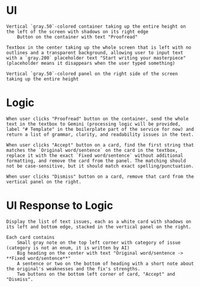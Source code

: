 # UI

    Vertical `gray.50`-colored container taking up the entire height on the left of the screen with shadows on its right edge
        Button on the container with text "Proofread"

    Textbox in the center taking up the whole screen that is left with no outlines and a transparent background, allowing user to input text with a `gray.200` placeholder text "Start writing your masterpiece" (placeholder means it disappears when the user typed something)

    Vertical `gray.50`-colored panel on the right side of the screen taking up the entire height

# Logic

    When user clicks "Proofread" button on the container, send the whole text in the textbox to Gemini (processing logic will be provided, label "# Template" in the boilerplate part of the service for now) and return a list of grammar, clarity, and readability issues in the text.

    When user clicks "Accept" button on a card, find the first string that matches the `Original word/sentence` on the card in the textbox, replace it with the exact `Fixed word/sentence` without additional formatting, and remove the card from the panel. The matching should not be case-sensitive, but it should match exact spelling/punctuation.

    When user clicks "Dismiss" button on a card, remove that card from the vertical panel on the right.

# UI Response to Logic

    Display the list of text issues, each as a white card with shadows on its left and bottom edge, stacked in the vertical panel on the right.

    Each card contains
        Small gray note on the top left corner with category of issue (category is not an enum, it is written by AI)
        Big heading on the center with text "Original word/sentence -> **Fixed word/sentence**"
        A sentence or two on the bottom of heading with a short note about the original's weaknesses and the fix's strengths.
        Two buttons on the bottom left corner of card, "Accept" and "Dismiss".
